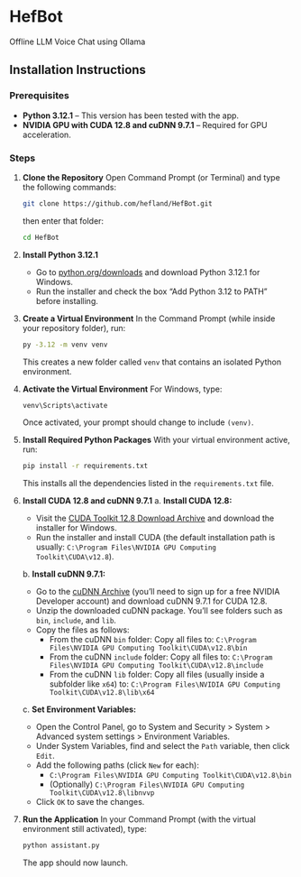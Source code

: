 # HefBot
Offline LLM Voice Chat using Ollama

## Installation Instructions

### Prerequisites

- **Python 3.12.1** – This version has been tested with the app.
- **NVIDIA GPU with CUDA 12.8 and cuDNN 9.7.1** – Required for GPU acceleration.

### Steps

1. **Clone the Repository**
   Open Command Prompt (or Terminal) and type the following commands:
   ```bash
   git clone https://github.com/hefland/HefBot.git
   ```
   then enter that folder:
   ```bash
   cd HefBot
   ```

3. **Install Python 3.12.1**
   - Go to [python.org/downloads](https://www.python.org/downloads) and download Python 3.12.1 for Windows.
   - Run the installer and check the box “Add Python 3.12 to PATH” before installing.

4. **Create a Virtual Environment**
   In the Command Prompt (while inside your repository folder), run:
   ```bash
   py -3.12 -m venv venv
   ```
   This creates a new folder called `venv` that contains an isolated Python environment.

5. **Activate the Virtual Environment**
   For Windows, type:
   ```bash
   venv\Scripts\activate
   ```
   Once activated, your prompt should change to include `(venv)`.

6. **Install Required Python Packages**
   With your virtual environment active, run:
   ```bash
   pip install -r requirements.txt
   ```
   This installs all the dependencies listed in the `requirements.txt` file.

7. **Install CUDA 12.8 and cuDNN 9.7.1**
   a. **Install CUDA 12.8:**
      - Visit the [CUDA Toolkit 12.8 Download Archive](https://developer.nvidia.com/cuda-toolkit-archive) and download the installer for Windows.
      - Run the installer and install CUDA (the default installation path is usually: `C:\Program Files\NVIDIA GPU Computing Toolkit\CUDA\v12.8`).

   b. **Install cuDNN 9.7.1:**
      - Go to the [cuDNN Archive](https://developer.nvidia.com/rdp/cudnn-archive) (you’ll need to sign up for a free NVIDIA Developer account) and download cuDNN 9.7.1 for CUDA 12.8.
      - Unzip the downloaded cuDNN package. You’ll see folders such as `bin`, `include`, and `lib`.
      - Copy the files as follows:
        - From the cuDNN `bin` folder: Copy all files to: `C:\Program Files\NVIDIA GPU Computing Toolkit\CUDA\v12.8\bin`
        - From the cuDNN `include` folder: Copy all files to: `C:\Program Files\NVIDIA GPU Computing Toolkit\CUDA\v12.8\include`
        - From the cuDNN `lib` folder: Copy all files (usually inside a subfolder like `x64`) to: `C:\Program Files\NVIDIA GPU Computing Toolkit\CUDA\v12.8\lib\x64`

   c. **Set Environment Variables:**
      - Open the Control Panel, go to System and Security > System > Advanced system settings > Environment Variables.
      - Under System Variables, find and select the `Path` variable, then click `Edit`.
      - Add the following paths (click `New` for each):
        - `C:\Program Files\NVIDIA GPU Computing Toolkit\CUDA\v12.8\bin`
        - (Optionally) `C:\Program Files\NVIDIA GPU Computing Toolkit\CUDA\v12.8\libnvvp`
      - Click `OK` to save the changes.

8. **Run the Application**
   In your Command Prompt (with the virtual environment still activated), type:
   ```bash
   python assistant.py
   ```
   The app should now launch.
